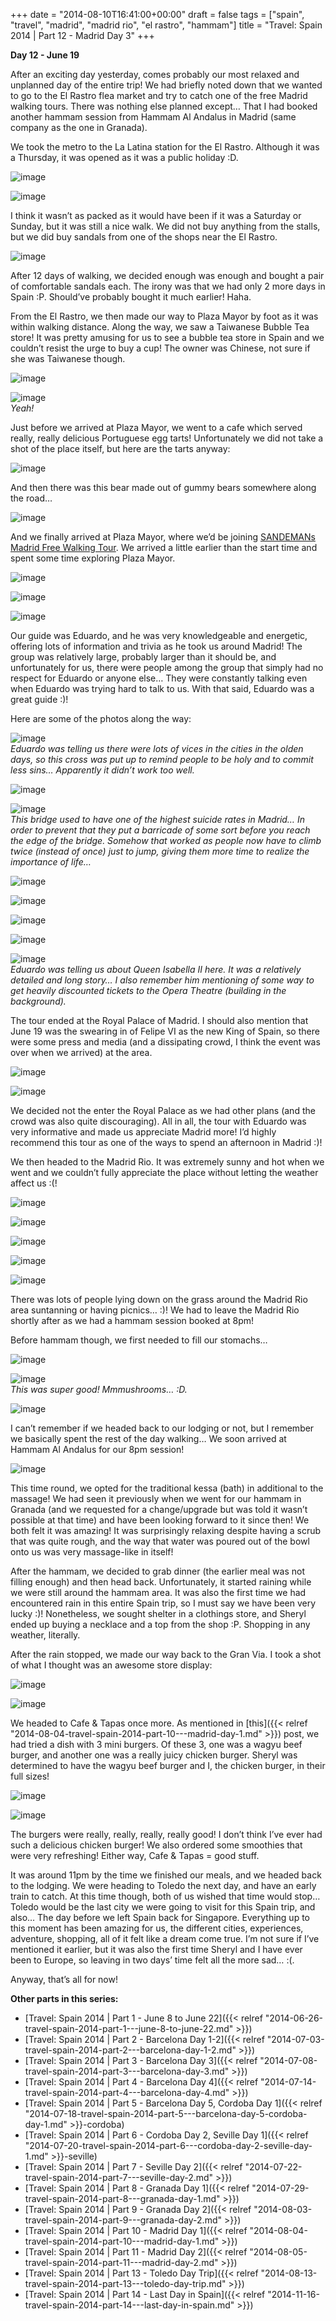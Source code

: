 +++
date = "2014-08-10T16:41:00+00:00"
draft = false
tags = ["spain", "travel", "madrid", "madrid rio", "el rastro", "hammam"]
title = "Travel: Spain 2014 | Part 12 - Madrid Day 3"
+++


**Day 12 - June 19**

After an exciting day yesterday, comes probably our most relaxed and unplanned day of the entire trip! We had briefly noted down that we wanted to go to the El Rastro flea market and try to catch one of the free Madrid walking tours. There was nothing else planned except… That I had booked another hammam session from Hammam Al Andalus in Madrid (same company as the one in Granada).

We took the metro to the La Latina station for the El Rastro. Although it was a Thursday, it was opened as it was a public holiday :D.

![image](/img/2014-08-10-travel-spain-2014-part-12---madrid-day-3/d5f062e890e53f575fc59f2140b44c81d507b77ff343b65e205faa1ac1930aff.jpg)

![image](/img/2014-08-10-travel-spain-2014-part-12---madrid-day-3/4c704a058818c7e466b6da93e9643b3e9a03d0c6f1e55b91364cfb8e5f91c3dc.jpg)

I think it wasn’t as packed as it would have been if it was a Saturday or Sunday, but it was still a nice walk. We did not buy anything from the stalls, but we did buy sandals from one of the shops near the El Rastro.

![image](/img/2014-08-10-travel-spain-2014-part-12---madrid-day-3/aa15be22fc489e72221e2cedd465dc530405f9415e64c71811745d2dae96fd6f.jpg)

After 12 days of walking, we decided enough was enough and bought a pair of comfortable sandals each. The irony was that we had only 2 more days in Spain :P. Should’ve probably bought it much earlier! Haha.

From the El Rastro, we then made our way to Plaza Mayor by foot as it was within walking distance. Along the way, we saw a Taiwanese Bubble Tea store! It was pretty amusing for us to see a bubble tea store in Spain and we couldn’t resist the urge to buy a cup! The owner was Chinese, not sure if she was Taiwanese though.

![image](/img/2014-08-10-travel-spain-2014-part-12---madrid-day-3/c23a58eff21aecbf7b9e7659b2e557ef7739cae47a9937d015a777ed7c747308.jpg)

![image](/img/2014-08-10-travel-spain-2014-part-12---madrid-day-3/c2d0d427a3c2949f4f54a84b5406381c11ca724805b994a3c2aa1f6a45ad9dce.jpg)  
_Yeah!_

Just before we arrived at Plaza Mayor, we went to a cafe which served really, really delicious Portuguese egg tarts! Unfortunately we did not take a shot of the place itself, but here are the tarts anyway:

![image](/img/2014-08-10-travel-spain-2014-part-12---madrid-day-3/1e5760039858914256b96e7cd407178f1c9bf3525c62160fc77b90019fd2e709.jpg)

And then there was this bear made out of gummy bears somewhere along the road…

![image](/img/2014-08-10-travel-spain-2014-part-12---madrid-day-3/fdcf426aeca4ec88a39ee4095fa8072608e3ecd02bbc20607be712353dec2492.jpg)

And we finally arrived at Plaza Mayor, where we’d be joining [SANDEMANs Madrid Free Walking Tour](http://www.newmadrid-tours.com/daily-tours/free-tour.html). We arrived a little earlier than the start time and spent some time exploring Plaza Mayor.

![image](/img/2014-08-10-travel-spain-2014-part-12---madrid-day-3/cb5077e93bceecaeb2b66b4d2419aa97d1d6fed7281284dc976ff7a6ea4cebd9.jpg)

![image](/img/2014-08-10-travel-spain-2014-part-12---madrid-day-3/0ad215b93266f4ad858671ac6431d72b22694543a3d1f5332400c370711e6155.jpg)

![image](/img/2014-08-10-travel-spain-2014-part-12---madrid-day-3/8384e671f0ebdfe96d21032077ab03c155fc965780aacccb3e7d5bb843ee5423.jpg)

Our guide was Eduardo, and he was very knowledgeable and energetic, offering lots of information and trivia as he took us around Madrid! The group was relatively large, probably larger than it should be, and unfortunately for us, there were people among the group that simply had no respect for Eduardo or anyone else… They were constantly talking even when Eduardo was trying hard to talk to us. With that said, Eduardo was a great guide :)!

Here are some of the photos along the way:

![image](/img/2014-08-10-travel-spain-2014-part-12---madrid-day-3/bb381d57eea052e566f67df0f3f2e3a6d7adaf2e20714b692307a554ec501c95.jpg)  
_Eduardo was telling us there were lots of vices in the cities in the olden days, so this cross was put up to remind people to be holy and to commit less sins… Apparently it didn’t work too well._

![image](/img/2014-08-10-travel-spain-2014-part-12---madrid-day-3/82634b359277b003dca2b2eea89519b83c38121695df886bcbd8e7564e5aa514.jpg)

![image](/img/2014-08-10-travel-spain-2014-part-12---madrid-day-3/471159af571a0e481babfef22496c99106cafa3124d31c072e32a65e54f26d67.jpg)  
_This bridge used to have one of the highest suicide rates in Madrid… In order to prevent that they put a barricade of some sort before you reach the edge of the bridge. Somehow that worked as people now have to climb twice (instead of once) just to jump, giving them more time to realize the importance of life…_

![image](/img/2014-08-10-travel-spain-2014-part-12---madrid-day-3/272b8ead3ea72fce9f20a082b350ca6e53ac4489ffda1c7673284e9e4a2df7ef.jpg)

![image](/img/2014-08-10-travel-spain-2014-part-12---madrid-day-3/57813ffda6ce5e247aa5fff67377625f43d657472ce48b12fa9197cabc7f067c.jpg)

![image](/img/2014-08-10-travel-spain-2014-part-12---madrid-day-3/a69bccc4438fd6baa13e0d5fd3de55ff97b9f998930c600fda17421eeddc8d2a.jpg)

![image](/img/2014-08-10-travel-spain-2014-part-12---madrid-day-3/ad2f1034ae24c4cd66b980d45e38546a3a6893c87a2de0eac3fa4fd290a67e0e.jpg)

![image](/img/2014-08-10-travel-spain-2014-part-12---madrid-day-3/2dfb969285bf33210ec8f58e07f9da60ff57a442c5e32bff2239b6d23eb57edc.jpg)  
_Eduardo was telling us about Queen Isabella II here. It was a relatively detailed and long story… I also remember him mentioning of some way to get heavily discounted tickets to the Opera Theatre (building in the background)._

The tour ended at the Royal Palace of Madrid. I should also mention that June 19 was the swearing in of Felipe VI as the new King of Spain, so there were some press and media (and a dissipating crowd, I think the event was over when we arrived) at the area.

![image](/img/2014-08-10-travel-spain-2014-part-12---madrid-day-3/e3d3ac9a5ab739e57e04c8ffe315d3cd3e91d21256493e459e09b181d94779c7.jpg)

![image](/img/2014-08-10-travel-spain-2014-part-12---madrid-day-3/1142f217661587bafee8599c0a948ad3f82f43b157fb44b45e0ba2f2dc839f92.jpg)

We decided not the enter the Royal Palace as we had other plans (and the crowd was also quite discouraging). All in all, the tour with Eduardo was very informative and made us appreciate Madrid more! I’d highly recommend this tour as one of the ways to spend an afternoon in Madrid :)!

We then headed to the Madrid Rio. It was extremely sunny and hot when we went and we couldn’t fully appreciate the place without letting the weather affect us :(!

![image](/img/2014-08-10-travel-spain-2014-part-12---madrid-day-3/0549b942637cb5b573f26433a3735f39e4f5c000331d58bc49244a6ae3c2e552.jpg)

![image](/img/2014-08-10-travel-spain-2014-part-12---madrid-day-3/abe0a59d88d40a97b3c12575be74f552c7bbe7677fe10d122e0bb118440be334.jpg)

![image](/img/2014-08-10-travel-spain-2014-part-12---madrid-day-3/5bbc772a69c5b5261f33deaf81eb27f07eb17056eaaf2bae30d13526424be1a1.jpg)

![image](/img/2014-08-10-travel-spain-2014-part-12---madrid-day-3/49d31c8d1ba913bad7b0cc567a9d98b6a301a02f19cfe1721a938b0eb727ccaf.jpg)

![image](/img/2014-08-10-travel-spain-2014-part-12---madrid-day-3/94bc840b9d46e7a7a1e9b31a06fee055c0ffff7e256b3d6cefeba33e3a18469e.jpg)

There was lots of people lying down on the grass around the Madrid Rio area suntanning or having picnics… :)! We had to leave the Madrid Rio shortly after as we had a hammam session booked at 8pm!

Before hammam though, we first needed to fill our stomachs…

![image](/img/2014-08-10-travel-spain-2014-part-12---madrid-day-3/2c612534176f2c4ccc71d6e515ff9a6454071a909c886d7fad36fcae0f5df17a.jpg)

![image](/img/2014-08-10-travel-spain-2014-part-12---madrid-day-3/5305dc071fb7f27c68d9232adb1842e9941325ce457732f4e21f4e979ca6ce39.jpg)  
_This was super good! Mmmushrooms… :D._

![image](/img/2014-08-10-travel-spain-2014-part-12---madrid-day-3/3e119c3e087f5a53420c3a12b87c67a62c86fc1623e50b54bb9d587afe9078c3.jpg)

I can’t remember if we headed back to our lodging or not, but I remember we basically spent the rest of the day walking… We soon arrived at Hammam Al Andalus for our 8pm session!

![image](/img/2014-08-10-travel-spain-2014-part-12---madrid-day-3/f00e7397fd2d5f7e8ab487e16fb891f4fea1486a6a2945b046f0b7d547a75eee.jpg)

This time round, we opted for the traditional kessa (bath) in additional to the massage! We had seen it previously when we went for our hammam in Granada (and we requested for a change/upgrade but was told it wasn’t possible at that time) and have been looking forward to it since then! We both felt it was amazing! It was surprisingly relaxing despite having a scrub that was quite rough, and the way that water was poured out of the bowl onto us was very massage-like in itself!

After the hammam, we decided to grab dinner (the earlier meal was not filling enough) and then head back. Unfortunately, it started raining while we were still around the hammam area. It was also the first time we had encountered rain in this entire Spain trip, so I must say we have been very lucky :)! Nonetheless, we sought shelter in a clothings store, and Sheryl ended up buying a necklace and a top from the shop :P. Shopping in any weather, literally.

After the rain stopped, we made our way back to the Gran Via. I took a shot of what I thought was an awesome store display:

![image](/img/2014-08-10-travel-spain-2014-part-12---madrid-day-3/8fc09e2754fdd961145af403f57c94130b70c8a05c8895e35930d5941b10930a.jpg)

![image](/img/2014-08-10-travel-spain-2014-part-12---madrid-day-3/c4172e44e06723858a7c8f7d24a0c52e9515e55ee24dee7c656e195e094068ec.jpg)

We headed to Cafe &amp; Tapas once more. As mentioned in [this]({{< relref "2014-08-04-travel-spain-2014-part-10---madrid-day-1.md" >}}) post, we had tried a dish with 3 mini burgers. Of these 3, one was a wagyu beef burger, and another one was a really juicy chicken burger. Sheryl was determined to have the wagyu beef burger and I, the chicken burger, in their full sizes!

![image](/img/2014-08-10-travel-spain-2014-part-12---madrid-day-3/2cb2aacbb5f47dc80b6b9a2c4d66c4161ece51f71bce18e53d5ed337259f1364.jpg)

![image](/img/2014-08-10-travel-spain-2014-part-12---madrid-day-3/27c3b4bdb9624b355021223c6dd16abd05cb35d8f9560399d6ff19dd09e36388.jpg)

The burgers were really, really, really, really good! I don’t think I’ve ever had such a delicious chicken burger! We also ordered some smoothies that were very refreshing! Either way, Cafe &amp; Tapas = good stuff.

It was around 11pm by the time we finished our meals, and we headed back to the lodging. We were heading to Toledo the next day, and have an early train to catch. At this time though, both of us wished that time would stop… Toledo would be the last city we were going to visit for this Spain trip, and also… The day before we left Spain back for Singapore. Everything up to this moment has been amazing for us, the different cities, experiences, adventure, shopping, all of it felt like a dream come true. I’m not sure if I’ve mentioned it earlier, but it was also the first time Sheryl and I have ever been to Europe, so leaving in two days’ time felt all the more sad… :(.

Anyway, that’s all for now!

**Other parts in this series:**

  * [Travel: Spain 2014 | Part 1 - June 8 to June 22]({{< relref "2014-06-26-travel-spain-2014-part-1---june-8-to-june-22.md" >}})
  * [Travel: Spain 2014 | Part 2 - Barcelona Day 1-2]({{< relref "2014-07-03-travel-spain-2014-part-2---barcelona-day-1-2.md" >}})
  * [Travel: Spain 2014 | Part 3 - Barcelona Day 3]({{< relref "2014-07-08-travel-spain-2014-part-3---barcelona-day-3.md" >}})
  * [Travel: Spain 2014 | Part 4 - Barcelona Day 4]({{< relref "2014-07-14-travel-spain-2014-part-4---barcelona-day-4.md" >}})
  * [Travel: Spain 2014 | Part 5 - Barcelona Day 5, Cordoba Day 1]({{< relref "2014-07-18-travel-spain-2014-part-5---barcelona-day-5-cordoba-day-1.md" >}}-cordoba)
  * [Travel: Spain 2014 | Part 6 - Cordoba Day 2, Seville Day 1]({{< relref "2014-07-20-travel-spain-2014-part-6---cordoba-day-2-seville-day-1.md" >}}-seville)
  * [Travel: Spain 2014 | Part 7 - Seville Day 2]({{< relref "2014-07-22-travel-spain-2014-part-7---seville-day-2.md" >}})
  * [Travel: Spain 2014 | Part 8 - Granada Day 1]({{< relref "2014-07-29-travel-spain-2014-part-8---granada-day-1.md" >}})
  * [Travel: Spain 2014 | Part 9 - Granada Day 2]({{< relref "2014-08-03-travel-spain-2014-part-9---granada-day-2.md" >}})
  * [Travel: Spain 2014 | Part 10 - Madrid Day 1]({{< relref "2014-08-04-travel-spain-2014-part-10---madrid-day-1.md" >}})
  * [Travel: Spain 2014 | Part 11 - Madrid Day 2]({{< relref "2014-08-05-travel-spain-2014-part-11---madrid-day-2.md" >}})
  * [Travel: Spain 2014 | Part 13 - Toledo Day Trip]({{< relref "2014-08-13-travel-spain-2014-part-13---toledo-day-trip.md" >}})
  * [Travel: Spain 2014 | Part 14 - Last Day in Spain]({{< relref "2014-11-16-travel-spain-2014-part-14---last-day-in-spain.md" >}})


